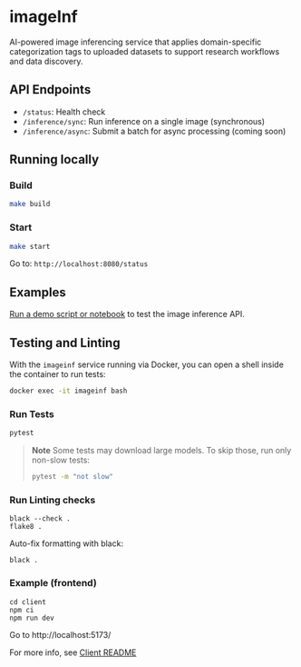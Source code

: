 # imageInf

AI-powered image inferencing service that applies domain-specific categorization tags to
uploaded datasets to support research workflows and data discovery.

## API Endpoints

- `/status`: Health check
- `/inference/sync`: Run inference on a single image (synchronous)
- `/inference/async`: Submit a batch for async processing (coming soon)

## Running locally

### Build

```bash
make build
```

### Start

```bash
make start
```

Go to:  `http://localhost:8080/status`

## Examples

[Run a demo script or notebook](example/README.md) to test the image inference API.

## Testing and Linting

With the `imageinf` service running via Docker, you can open a shell inside the container to run tests:

```bash
docker exec -it imageinf bash
```

### Run Tests
```bash
pytest
```

> **Note**
> Some tests may download large models. To skip those, run only non-slow tests:
> ```bash
> pytest -m "not slow"
> ```
>
### Run Linting checks
```
black --check .
flake8 .
```

Auto-fix formatting with black:
```
black .
```

### Example (frontend)

```
cd client
npm ci
npm run dev
```

Go to http://localhost:5173/

For more info, see [Client README](client/README.md)
